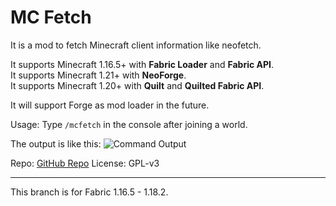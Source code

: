 # MC Fetch
It is a mod to fetch Minecraft client information like neofetch.

It supports Minecraft 1.16.5+ with **Fabric Loader** and **Fabric API**.  
It supports Minecraft 1.21+ with **NeoForge**.  
It supports Minecraft 1.20+ with **Quilt** and **Quilted Fabric API**.

It will support Forge as mod loader in the future.

Usage: Type `/mcfetch` in the console after joining a world.

The output is like this:
![Command Output](https://github.com/user-attachments/assets/362e0543-61a1-4cff-bf84-cdd4f1662c62)

Repo: [GitHub Repo](https://github.com/lihugang/mcfetch)
License: GPL-v3  

- - -

This branch is for Fabric 1.16.5 - 1.18.2.
